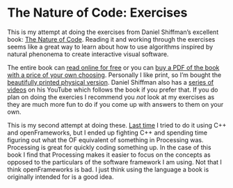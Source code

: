 # The Nature of Code: Exercises

This is my attempt at doing the exercises from Daniel Shiffman’s excellent book: [The Nature of Code](http://natureofcode.com). Reading it and working through the exercises seems like a great way to learn about how to use algorithms inspired by natural phenonema to create interactive visual software.

The entire book can [read online for free](http://natureofcode.com/book/) or you can [buy a PDF of the book with a price of your own choosing](http://natureofcode.com). Personally I like print, so I’m bought the [beautifully printed physical version](https://www.createspace.com/4068419). Daniel Shiffman also has a [series of videos](https://www.youtube.com/watch?v=6vX8wT1G798&list=PLRqwX-V7Uu6YVljJvFRCyRM6mmF5wMPeE&index=1) on his YouTube which follows the book if you prefer that. If you do plan on doing the exercies I recommend you *not* look at my exercises as they are much more fun to do if you come up with answers to them on your own.

This is my second attempt at doing these. [Last time](https://github.com/torbjornlunde/The-Nature-of-Code-in-openFrameworks) I tried to do it using C++ and openFrameworks, but I ended up fighting C++ and spending time figuring out what the OF equivalent of something in Processing was. Processing is great for quickly coding something up. In the case of this book I find that Processing makes it easier to focus on the concepts as opposed to the particulars of the software framework I am using. Not that I think openFrameworks is bad. I just think using the language a book is originally intended for is a good idea.